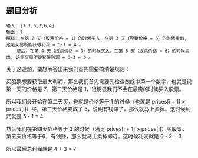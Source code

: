 ## 题目分析

```
输入: [7,1,5,3,6,4]
输出: 7
解释: 在第 2 天（股票价格 = 1）的时候买入，在第 3 天（股票价格 = 5）的时候卖出, 这笔交易所能获得利润 = 5-1 = 4 。
    随后，在第 4 天（股票价格 = 3）的时候买入，在第 5 天（股票价格 = 6）的时候卖出, 这笔交易所能获得利润 = 6-3 = 3 。
```

关于这道题，要想解答出来我们首先需要搞清楚规则：

买股票想要获取最大利润，那么我们首先需要先检查数组中第一个数字，也就是说第一天的价格是 7，第二天价格是 1，很明显我们不会在最贵的时候买入股票。

所以我们最开始在第二天买，也就是价格等于 1 的时候（也就是 prices[i + 1] > prices[i]）买，第三天价格变成了 5，说明有钱赚了，那么就马上卖掉。这时候利润就是 5 - 1 = 4

然后我们在第四天价格等于 3 的时候（满足 prices[i + 1] > prices[i]）买股票，第五天价格等于6，有钱赚，那么就马上卖掉即可。这时候利润就是 6 - 3 = 3

所以最后总利润就是 4 + 3 = 7
